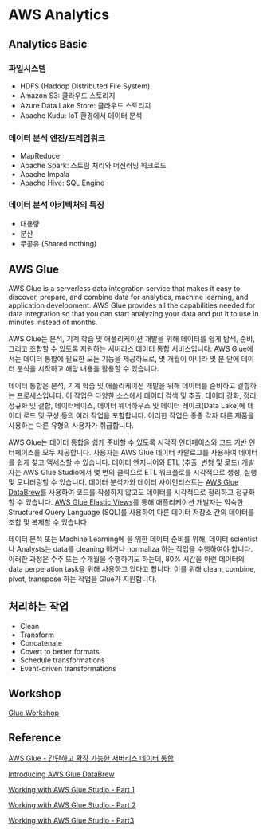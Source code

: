 # AWS Analytics

## Analytics Basic

### 파일시스템

- HDFS (Hadoop Distributed File System)
- Amazon S3: 클라우드 스토리지
- Azure Data Lake Store: 클라우드 스토리지
- Apache Kudu: IoT 환경에서 데이터 분석

### 데이터 분석 엔진/프레임워크

- MapReduce
- Apache Spark: 스트림 처리와 머신러닝 워크로드
- Apache Impala
- Apache Hive: SQL Engine

### 데이터 분석 아키텍처의 특징

- 대용량
- 분산
- 무공유 (Shared nothing)

## AWS Glue

AWS Glue  is a serverless data integration service that makes it easy to discover, prepare, and combine data for analytics, machine learning, and application development. AWS Glue provides all the capabilities needed for data integration so that you can start analyzing your data and put it to use in minutes instead of months.


AWS Glue는 분석, 기계 학습 및 애플리케이션 개발을 위해 데이터를 쉽게 탐색, 준비, 그리고 조합할 수 있도록 지원하는 서버리스 데이터 통합 서비스입니다. AWS Glue에서는 데이터 통합에 필요한 모든 기능을 제공하므로, 몇 개월이 아니라 몇 분 안에 데이터 분석을 시작하고 해당 내용을 활용할 수 있습니다.

데이터 통합은 분석, 기계 학습 및 애플리케이션 개발을 위해 데이터를 준비하고 결합하는 프로세스입니다. 이 작업은 다양한 소스에서 데이터 검색 및 추출, 데이터 강화, 정리, 정규화 및 결합, 데이터베이스, 데이터 웨어하우스 및 데이터 레이크(Data Lake)에 데이터 로드 및 구성 등의 여러 작업을 포함합니다. 이러한 작업은 종종 각자 다른 제품을 사용하는 다른 유형의 사용자가 취급합니다.

AWS Glue는 데이터 통합을 쉽게 준비할 수 있도록 시각적 인터페이스와 코드 기반 인터페이스를 모두 제공합니다. 사용자는 AWS Glue 데이터 카탈로그를 사용하여 데이터를 쉽게 찾고 액세스할 수 있습니다. 데이터 엔지니어와 ETL (추출, 변형 및 로드) 개발자는 AWS Glue Studio에서 몇 번의 클릭으로 ETL 워크플로를 시각적으로 생성, 실행 및 모니터링할 수 있습니다. 데이터 분석가와 데이터 사이언티스트는 [AWS Glue DataBrew](https://aws.amazon.com/ko/glue/features/databrew/)를 사용하여 코드를 작성하지 않고도 데이터를 시각적으로 정리하고 정규화할 수 있습니다. [AWS Glue Elastic Views](https://aws.amazon.com/ko/glue/features/elastic-views/)를 통해 애플리케이션 개발자는 익숙한 Structured Query Language (SQL)를 사용하여 다른 데이터 저장소 간의 데이터를 조합 및 복제할 수 있습니다


데이터 분석 또는 Machine Learning에 을 위한 데이터 준비를 위해, 데이터 scientist나 Analysts는 data를 cleaning 하거나 normaliza 하는 작업을 수행하여야 합니다. 이러한 과정은 수주 또는 수개월을 수행하기도 하는데, 80% 시간을 이런 데이터의 data perperation task을 위해 사용하고 있다고 합니다. 이를 위해 clean, combine, pivot, transpose 하는 작업을 Glue가 지원합니다. 


## 처리하는 작업 

- Clean
- Transform
- Concatenate
- Covert to better formats
- Schedule transformations
- Event-driven transformations

## Workshop

[Glue Workshop](https://catalog.us-east-1.prod.workshops.aws/workshops/aaaabcab-5e1e-4bff-b604-781a804763e1/en-US)


## Reference 

[AWS Glue - 간단하고 확장 가능한 서버리스 데이터 통합](https://aws.amazon.com/ko/glue/?whats-new-cards.sort-by=item.additionalFields.postDateTime&whats-new-cards.sort-order=desc)


[Introducing AWS Glue DataBrew](https://youtu.be/oAxvd547kMU)


[Working with AWS Glue Studio - Part 1](https://www.youtube.com/watch?v=KkN8lQ-jr58)

[Working with AWS Glue Studio - Part 2](https://www.youtube.com/watch?v=pnWdkKl2hZw)
 
[Working with AWS Glue Studio - Part3](https://www.youtube.com/watch?v=o7ZoigUcu1M)

